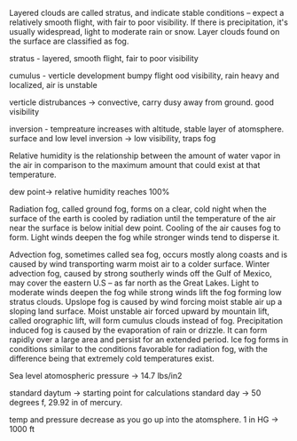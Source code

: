 Layered clouds are called stratus, and indicate stable conditions – expect a relatively smooth flight, with fair to poor visibility. If there is precipitation, it's usually widespread, light to moderate rain or snow. Layer clouds found on the surface are classified as fog.

stratus - layered, smooth flight, fair to poor visibility

cumulus - verticle development  bumpy flight ood visibility, rain heavy and localized, air is unstable

verticle distrubances -> convective, carry dusy away from ground. good visibility 

inversion - tempreature increases with altitude, stable layer of atomsphere.
surface and low level inversion -> low visibility, traps fog 


Relative humidity is the relationship between the amount of water vapor in the air in comparison to the maximum amount that could exist at that temperature.

dew point-> relative humidity reaches 100%



Radiation fog, called ground fog, forms on a clear, cold night when the surface of the earth is cooled by radiation until the temperature of the air near the surface is below initial dew point. Cooling of the air causes fog to form. Light winds deepen the fog while stronger winds tend to disperse it.


Advection fog, sometimes called sea fog, occurs mostly along coasts and is caused by wind transporting warm moist air to a colder surface. Winter advection fog, caused by strong southerly winds off the Gulf of Mexico, may cover the eastern U.S – as far north as the Great Lakes. Light to moderate winds deepen the fog while strong winds lift the fog forming low stratus clouds.
Upslope fog is caused by wind forcing moist stable air up a sloping land surface. Moist unstable air forced upward by mountain lift, called orographic lift, will form cumulus clouds instead of fog.
Precipitation induced fog is caused by the evaporation of rain or drizzle. It can form rapidly over a large area and persist for an extended period.
Ice fog forms in conditions similar to the conditions favorable for radiation fog, with the difference being that extremely cold temperatures exist.


Sea level atomospheric pressure -> 14.7 lbs/in2

standard daytum -> starting point for calculations
standard day -> 50 degrees f, 29.92 in of mercury.

temp and pressure decrease as you go up into the atomsphere. 1 in HG -> 1000 ft



